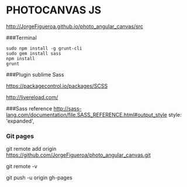 # PHOTOCANVAS JS
http://JorgeFigueroa.github.io/photo_angular_canvas/src    

###Terminal
```
sudo npm install -g grunt-cli
sudo gem install sass
npm install
grunt
```

###Plugin sublime Sass

https://packagecontrol.io/packages/SCSS

http://livereload.com/


###Sass reference
http://sass-lang.com/documentation/file.SASS_REFERENCE.html#output_style
style: 'expanded',


### Git pages
git remote add origin https://github.com/JorgeFigueroa/photo_angular_canvas.git

git remote -v

git push -u origin gh-pages
                
                
                
              
